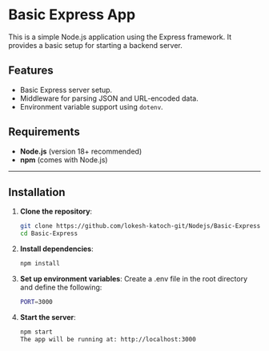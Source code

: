 # Basic Express App

This is a simple Node.js application using the Express framework. It provides a basic setup for starting a backend server.

## Features

- Basic Express server setup.
- Middleware for parsing JSON and URL-encoded data.
- Environment variable support using `dotenv`.

## Requirements

- **Node.js** (version 18+ recommended)
- **npm** (comes with Node.js)

---

## Installation

1. **Clone the repository**:

   ```bash
   git clone https://github.com/lokesh-katoch-git/Nodejs/Basic-Express.git
   cd Basic-Express
   ```

2. **Install dependencies**:

   ```bash
   npm install
   ```

3. **Set up environment variables**:
   Create a .env file in the root directory and define the following:

   ```bash
   PORT=3000
   ```

4. **Start the server**:
   ```bash
   npm start
   The app will be running at: http://localhost:3000
   ```
